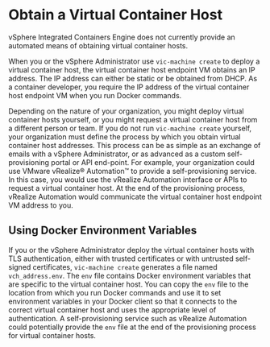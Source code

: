 # Obtain a Virtual Container Host #

vSphere Integrated Containers Engine does not currently provide an automated means of obtaining virtual container hosts.

When you or the vSphere Administrator use `vic-machine create` to deploy a virtual container host, the virtual container host endpoint VM obtains an IP address. The IP address can either be static or be obtained from DHCP. As a container developer, you require the IP address of the virtual container host endpoint VM when you run Docker commands. 

Depending on the nature of your organization, you might deploy virtual container hosts yourself, or you might request a virtual container host from a different person or team. If you do not run `vic-machine create` yourself, your organization must define the process by which you obtain virtual container host addresses. This process can be as simple as an exchange of emails with a vSphere Administrator, or as advanced as a custom self-provisioning portal or API end-point. For example, your organization could use VMware vRealize&reg; Automation&trade; to provide a self-provisioning service. In this case, you would use the vRealize Automation interface or APIs to request a virtual container host. At the end of the provisioning process, vRealize Automation would communicate the virtual container host endpoint VM address to you.

## Using Docker Environment Variables ##

If you or the vSphere Administrator deploy the virtual container hosts   with TLS authentication, either with trusted certificates or with untrusted self-signed certificates, `vic-machine create` generates a  file named `vch_address.env`. The `env` file contains Docker environment variables that are specific to the virtual container host. You can copy the `env` file to the location from which you run Docker commands and use it to set environment variables in your Docker client so that it connects to the correct virtual container host and uses the appropriate level of authentication. A self-provisioning service such as vRealize Automation could potentially provide the `env` file at the end of the provisioning process for virtual container hosts.